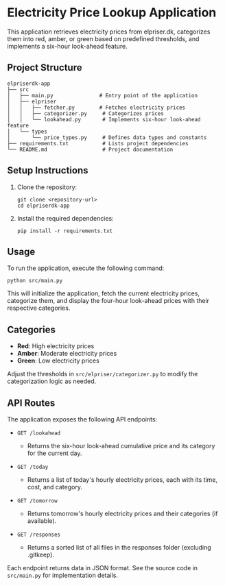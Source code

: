# Electricity Price Lookup Application

This application retrieves electricity prices from elpriser.dk, categorizes them into red, amber, or green based on predefined thresholds, and implements a six-hour look-ahead feature.

## Project Structure

```
elpriserdk-app
├── src
│   ├── main.py               # Entry point of the application
│   ├── elpriser
│   │   ├── fetcher.py        # Fetches electricity prices
│   │   ├── categorizer.py     # Categorizes prices
│   │   └── lookahead.py       # Implements six-hour look-ahead feature
│   └── types
│       └── price_types.py     # Defines data types and constants
├── requirements.txt           # Lists project dependencies
└── README.md                  # Project documentation
```

## Setup Instructions

1. Clone the repository:
   ```
   git clone <repository-url>
   cd elpriserdk-app
   ```

2. Install the required dependencies:
   ```
   pip install -r requirements.txt
   ```

## Usage

To run the application, execute the following command:
```
python src/main.py
```

This will initialize the application, fetch the current electricity prices, categorize them, and display the four-hour look-ahead prices with their respective categories.

## Categories

- **Red**: High electricity prices
- **Amber**: Moderate electricity prices
- **Green**: Low electricity prices

Adjust the thresholds in `src/elpriser/categorizer.py` to modify the categorization logic as needed.

## API Routes

The application exposes the following API endpoints:

- `GET /lookahead`
  - Returns the six-hour look-ahead cumulative price and its category for the current day.

- `GET /today`
  - Returns a list of today's hourly electricity prices, each with its time, cost, and category.

- `GET /tomorrow`
  - Returns tomorrow's hourly electricity prices and their categories (if available).

- `GET /responses`
  - Returns a sorted list of all files in the responses folder (excluding .gitkeep).

Each endpoint returns data in JSON format. See the source code in `src/main.py` for implementation details.